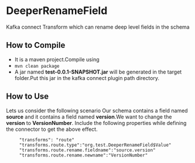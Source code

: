# DeeperRenameField
Kafka connect Transform which can rename deep level fields in the schema

## How to Compile 
   - It is a maven project.Compile using
   - `mvn clean package`
   - A jar named <b>test-0.0.1-SNAPSHOT.jar</b> will be generated in the target folder.Put this jar in the kafka connect plugin path directory.

## How to Use
   Lets us consider the following scenario
      Our schema contains a field named **source** and it contains a field named **version**.We want to change the **version** to **VersionNumber**.
      Include the following properties while defining the connector to get the above effect.
      
         "transforms": "route"
         "transforms.route.type":"org.test.DeeperRenameField$Value"
         "transforms.route.rename.fieldname":"source.version"
         "transforms.route.rename.newname":"VersionNumber"
